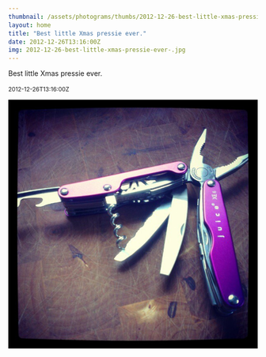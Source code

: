 ```yaml
---
thumbnail: /assets/photograms/thumbs/2012-12-26-best-little-xmas-pressie-ever-.png
layout: home
title: "Best little Xmas pressie ever."
date: 2012-12-26T13:16:00Z
img: 2012-12-26-best-little-xmas-pressie-ever-.jpg
---
```


Best little Xmas pressie ever.

<small>2012-12-26T13:16:00Z</small>

![Best little Xmas pressie ever.](/assets/photograms/original/2012-12-26-best-little-xmas-pressie-ever-.jpg)
